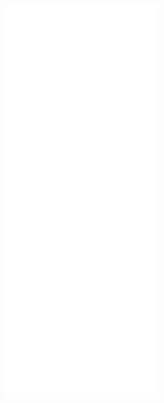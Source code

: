 <html>
    <head>
        <link href="https://fonts.googleapis.com/css?family=Exo&display=swap" rel="stylesheet" />
    </head>
    <body>
    <!-- <table>
    <tr>
        <td><a href="/jazzyisking">Home</a></td>
        <td><a href="/jazzyisking/templates/designplan">Design Plan</a></td>
        <td><a href="/jazzyisking/templates/login">Log In</a></td>
        <td><a href="/jazzyisking/templates/signup">Sign Up</a></td>
        <td><a href="/jazzyisking/templates/calendar">Calendar</a></td>
        <td><a href="/jazzyisking/templates/home">Home</a></td>
    </tr>
    </table> -->
        <div class="v94_14">
        <div class="v104_17"></div>
        <div class="v94_21"></div>
        <!-- <a class="v94_16" href="/jazzyisking/templates/home">Home</a>
        <a class="v94_17" href="/jazzyisking/templates/calendar">Calender</a>
        <span class="v94_18">Itinerary</span>
        <span class="v94_19">Activities</span>
        <a class="v94_20" href="/jazzyisking/templates/login">Login</a> -->
        <span class="v94_22">Type in Password</span>
        <span class="v94_23">Username</span>
        <span class="v94_24">Password</span>
        <span class="v94_25">Sign Up</span>
        <div class="name"></div>
        <div class="name"></div>
        <span class="v94_28">Type in Username</span>
        <span class="v94_32">Type in Last Name</span>
        <span class="v94_33">First Name</span>
        <span class="v94_34">Last Name</span>
        <div class="name"></div>
        <div class="name"></div>
        <span class="v94_37">Type in First Name</span>
        <div class="v94_29"></div>
        <span class="v94_30">Sign Up</span>
        <span class="v94_31">Already have an account? Click here to login</span>
        <!-- <span class="v105_4">Forum</span> -->
        </div>
    </body>
</html>

<style>* {
  box-sizing: border-box;
}
body {
  font-size: 14px;
}
.v94_14 {
    width: 100%;
    height: 1024px;
    background: rgba(255,255,255,1);
    opacity: 1;
    position: relative;
    top: 0px;
    right: 0px;
    overflow: hidden;
}
.v104_17 {
  width: 100%;
  height: 100%;
  background: url("../images/v104_17.png");
  background-repeat: no-repeat;
  background-position: center center;
  background-size: cover;
  opacity: 1;
  position: relative;
  top: 0px;
  left: 0px;
  overflow: hidden;
}
.v94_21 {
  width: 456px;
  height: 730px;
  background: rgba(255,255,255,1);
  opacity: 1;
  position: absolute;
  top: 170px;
  left: 492px;
}
.v94_16 {
  width: 99px;
  color: rgba(255,255,255,1);
  position: absolute;
  top: 23px;
  left: 47px;
  font-family: Exo;
  font-weight: Regular;
  font-size: 36px;
  opacity: 1;
  text-align: left;
}
.v94_17 {
  width: 147px;
  color: rgba(255,255,255,1);
  position: absolute;
  top: 23px;
  left: 197px;
  font-family: Exo;
  font-weight: Regular;
  font-size: 36px;
  opacity: 1;
  text-align: left;
}
.v94_18 {
  width: 139px;
  color: rgba(255,255,255,1);
  position: absolute;
  top: 23px;
  left: 377px;
  font-family: Exo;
  font-weight: Regular;
  font-size: 36px;
  opacity: 1;
  text-align: left;
}
.v94_19 {
  width: 150px;
  color: rgba(255,255,255,1);
  position: absolute;
  top: 23px;
  left: 549px;
  font-family: Exo;
  font-weight: Regular;
  font-size: 36px;
  opacity: 1;
  text-align: left;
}
.v94_20 {
  width: 91px;
  color: rgba(255,255,255,1);
  position: absolute;
  top: 23px;
  left: 1328px;
  font-family: Exo;
  font-weight: Regular;
  font-size: 36px;
  opacity: 1;
  text-align: left;
}
.v94_22 {
  width: 161px;
  color: rgba(120,120,120,1);
  position: absolute;
  top: 671px;
  left: 567px;
  font-family: Exo;
  font-weight: Regular;
  font-size: 20px;
  opacity: 1;
  text-align: left;
}
.v94_23 {
  width: 96px;
  color: rgba(0,0,0,1);
  position: absolute;
  top: 522px;
  left: 555px;
  font-family: Exo;
  font-weight: Regular;
  font-size: 20px;
  opacity: 1;
  text-align: left;
}
.v94_24 {
  width: 90px;
  color: rgba(0,0,0,1);
  position: absolute;
  top: 628px;
  left: 558px;
  font-family: Exo;
  font-weight: Regular;
  font-size: 20px;
  opacity: 1;
  text-align: left;
}
.v94_25 {
  width: 168px;
  color: rgba(0,0,0,1);
  position: absolute;
  top: 229px;
  left: 634px;
  font-family: Exo;
  font-weight: Regular;
  font-size: 48px;
  opacity: 1;
  text-align: left;
}
.name {
  color: #fff;
}
.name {
  color: #fff;
}
.v94_28 {
  width: 166px;
  color: rgba(120,120,120,1);
  position: absolute;
  top: 573px;
  left: 567px;
  font-family: Exo;
  font-weight: Regular;
  font-size: 20px;
  opacity: 1;
  text-align: left;
}
.v94_32 {
  width: 170px;
  color: rgba(120,120,120,1);
  position: absolute;
  top: 466px;
  left: 561px;
  font-family: Exo;
  font-weight: Regular;
  font-size: 20px;
  opacity: 1;
  text-align: left;
}
.v94_33 {
  width: 102px;
  color: rgba(0,0,0,1);
  position: absolute;
  top: 317px;
  left: 549px;
  font-family: Exo;
  font-weight: Regular;
  font-size: 20px;
  opacity: 1;
  text-align: left;
}
.v94_34 {
  width: 99px;
  color: rgba(0,0,0,1);
  position: absolute;
  top: 423px;
  left: 552px;
  font-family: Exo;
  font-weight: Regular;
  font-size: 20px;
  opacity: 1;
  text-align: left;
}
.name {
  color: #fff;
}
.name {
  color: #fff;
}
.v94_37 {
  width: 173px;
  color: rgba(120,120,120,1);
  position: absolute;
  top: 368px;
  left: 561px;
  font-family: Exo;
  font-weight: Regular;
  font-size: 20px;
  opacity: 1;
  text-align: left;
}
.v94_29 {
  width: 325px;
  height: 60px;
  background: rgba(23,64,110,1);
  opacity: 1;
  position: absolute;
  top: 739px;
  left: 555px;
  border-top-left-radius: 20px;
  border-top-right-radius: 20px;
  border-bottom-left-radius: 20px;
  border-bottom-right-radius: 20px;
  overflow: hidden;
}
.v94_30 {
  width: 105px;
  color: rgba(255,255,255,1);
  position: absolute;
  top: 747px;
  left: 670px;
  font-family: Exo;
  font-weight: Regular;
  font-size: 30px;
  opacity: 1;
  text-align: left;
}
.v94_31 {
  width: 380px;
  color: url("../images/v94_31.png");
  position: absolute;
  top: 819px;
  left: 530px;
  font-family: Exo;
  font-weight: Regular;
  font-size: 23px;
  opacity: 1;
  text-align: center;
}
.v105_4 {
  width: 111px;
  color: rgba(255,255,255,1);
  position: absolute;
  top: 23px;
  left: 740px;
  font-family: Exo;
  font-weight: Regular;
  font-size: 36px;
  opacity: 1;
  text-align: left;
}
</style>